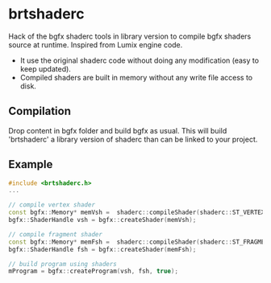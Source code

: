 # brtshaderc
Hack of the bgfx shaderc tools in library version to compile bgfx shaders source at runtime.
Inspired from Lumix engine code.

- It use the original shaderc code without doing any modification (easy to keep updated).
- Compiled shaders are built in memory without any write file access to disk.

## Compilation

Drop content in bgfx folder and build bgfx as usual.
This will build 'brtshaderc' a library version of shaderc than can be linked to your project.

## Example

```cpp
#include <brtshaderc.h>
...

// compile vertex shader
const bgfx::Memory* memVsh =  shaderc::compileShader(shaderc::ST_VERTEX,"vs_cubes.sc");
bgfx::ShaderHandle vsh = bgfx::createShader(memVsh);

// compile fragment shader
const bgfx::Memory* memFsh =  shaderc::compileShader(shaderc::ST_FRAGMENT,"fs_cubes.sc");
bgfx::ShaderHandle fsh = bgfx::createShader(memFsh);

// build program using shaders
mProgram = bgfx::createProgram(vsh, fsh, true);
```

